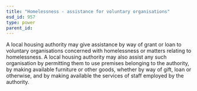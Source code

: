 ```yaml
---
title: "Homelessness - assistance for voluntary organisations"
esd_id: 957
type: power
parent_id:  
---
```


A local housing authority may give assistance by way of grant or loan to voluntary organisations concerned with homelessness or matters relating to homelessness.    A local housing authority may also assist any such organisation by permitting them to use premises belonging to the authority, by making available furniture or other goods, whether by way of gift, loan or otherwise, and by making available the services of staff employed by the authority.

